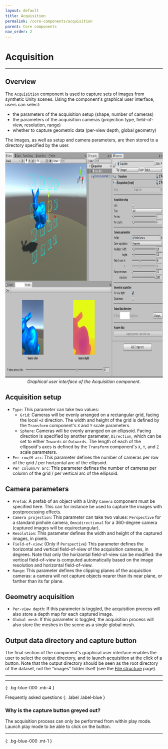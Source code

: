 ```yaml
---
layout: default
title: Acquisition
permalink: /core-components/acquisition
parent: Core components
nav_order: 2
---
```


# Acquisition

* * *

## Overview

The `Acquisition` component is used to capture sets of images from synthetic Unity scenes. Using the component's graphical user interface, users can select:
- the parameters of the acquisition setup (shape, number of cameras)
- the parameters of the acquisition cameras (projection type, field-of-view, resolution, range)
- whether to capture geometric data (per-view depth, global geometry)

The images, as well as setup and camera parameters, are then stored to a directory specified by the user.

<p align="center">
      <img src="https://github.com/caor-mines-paristech/colibri-vr/raw/master/docs/illustrations/BunnyAcquisition2.png" alt="" width="1280" height="720"><br><i>Graphical user interface of the Acquisition component.</i>
</p>

## Acquisition setup

- `Type`: This parameter can take two values:
  - `Grid`: Cameras will be evenly arranged on a rectangular grid, facing the local `+Z` direction. The width and height of the grid is defined by the `Transform` component's `X` and `Y` scale parameters.
  - `Sphere`: Cameras will be evenly arranged on an ellipsoid. Facing direction is specified by another parameter, `Direction`, which can be set to either `Inwards` or `Outwards`. The length of each of the ellipsoid's axes is defined by the `Transform` component's `X`, `Y`, and `Z` scale parameters.
- `Per row/H arc`: This parameter defines the number of cameras per row of the grid / per horizontal arc of the ellipsoid.
- `Per column/V arc`: This parameter defines the number of cameras per column of the grid / per vertical arc of the ellipsoid.

## Camera parameters

- `Prefab`: A prefab of an object with a Unity `Camera` component must be specified here. This can for instance be used to capture the images with postprocessing effects.
- `Camera projection`: This parameter can take two values: `Perspective` for a standard pinhole camera, `Omnidirectional` for a 360-degree camera (captured images will be equirectangular).
- `Resolution`: This parameter defines the width and height of the captured images, in pixels.
- `Field-of-view`: (Only if `Perspective`) This parameter defines the horizontal and vertical field-of-view of the acquisition cameras, in degrees. Note that only the horizontal field-of-view can be modified: the vertical field-of-view is computed automatically based on the image resolution and horizontal field-of-view.
- `Range`: This parameter defines the clipping planes of the acquisition cameras: a camera will not capture objects nearer than its near plane, or farther than its far plane.

## Geometry acquisition

- `Per-view depth`: If this parameter is toggled, the acquisition process will also store a depth map for each captured image.
- `Global mesh`: If this parameter is toggled, the acquisition process will also store the meshes in the scene as a single global mesh.

## Output data directory and capture button

The final section of the component's graphical user interface enables the user to select the output directory, and to launch acquisition at the click of a button. Note that the output directory should be seen as the root directory of the dataset, not the "images" folder itself (see the [File structure](https://caor-mines-paristech.github.io/colibri-vr/documentation/file-structure) page).

* * *

* * *
{: .bg-blue-000 .mb-4 }

Frequently asked questions
{: .label .label-blue }

### Why is the capture button greyed out?

The acquisition process can only be performed from within play mode. Launch play mode to be able to click on the button.

* * *
{: .bg-blue-000 .mt-1 }
